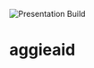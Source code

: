 ![Presentation Build](https://github.com/jeremythuff/aggieaid/actions/workflows/build-test-client.yml/badge.svg)

# aggieaid

